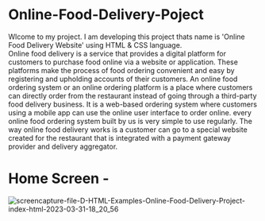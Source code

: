 # Online-Food-Delivery-Poject
Wlcome to my project. I am developing this project thats name is 'Online Food Delivery Website' using HTML & CSS language.  
Online food delivery is a service that provides a digital platform for customers to purchase food online via a website or application. These platforms make the process of food ordering convenient and easy by registering and upholding accounts of their customers.
An online food ordering system or an online ordering platform is a place where customers can directly order from the restaurant instead of going through a third-party food delivery business. It is a web-based ordering system where customers using a mobile app can use the online user interface to order online.
every online food ordering system built by us is very simple to use regularly. The way online food delivery works is a customer can go to a special website created for the restaurant that is integrated with a payment gateway provider and delivery aggregator. 

# Home Screen -

![screencapture-file-D-HTML-Examples-Online-Food-Delivery-Project-index-html-2023-03-31-18_20_56](https://user-images.githubusercontent.com/121006918/229125120-0a7ad665-d75a-47f8-be81-5b0743a3779a.png)
